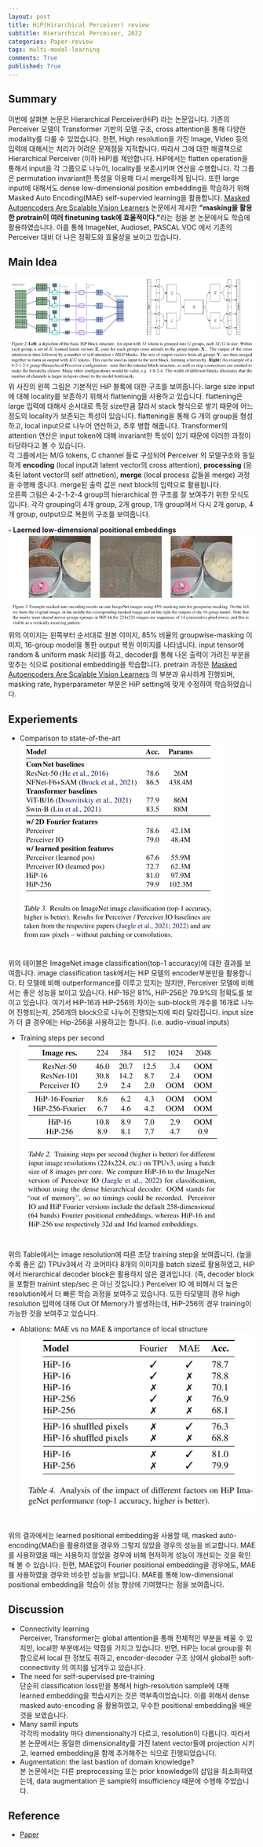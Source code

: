 ```yaml
---
layout: post
title: HiP(Hirarchical Perceiver) review
subtitle: Hierarchical Perceiver, 2022
categories: Paper-review
tags: multi-modal-learning
comments: True
published: True
---
```

## Summary 
이번에 살펴본 논문은 Hierarchical Perceiver(HiP) 라는 논문입니다. 기존의 Perceiver 모델이 Transformer 기반의 모델 구조, cross attention을 통해 다양한 modality를 다룰 수 있었습니다. 한편, High resolution을 가진 Image, Video 등의 입력에 대해서는 처리가 어려운 문제점을 지적합니다. 따라서 그에 대한 해결책으로 Hierarchical Perceiver (이하 HiP)를 제안합니다. HiP에서는 flatten operation을 통해서 input을 각 그룹으로 나누어, locality를 보존시키며 연산을 수행합니다. 각 그룹은 permutation invariant한 특성을 이용해 다시 merge하게 됩니다. 또한 large input에 대해서도 dense low-dimensional position embedding을 학습하기 위해 Masked Auto Encoding(MAE) self-supervied learning을 활용합니다. <a href = "https://arxiv.org/pdf/2111.06377.pdf">Masked Autoencoders Are Scalable Vision Learners</a> 논문에서 제시한 <b>"masking을 활용한 pretrain이 여러 finetuning task에 효율적이다."</b>라는 점을 본 논문에서도 학습에 활용하였습니다. 이를 통해 ImageNet, Audioset, PASCAL VOC 에서 기존의 Perceiver 대비 더 나은 정확도와 효율성을 보이고 있습니다.
## Main Idea
![fig](/assets/images/hirarchical-perceiver/fig2.jpg)
<br>
위 사진의 왼쪽 그림은 기본적인 HiP 블록에 대한 구조를 보여줍니다. large size input 에 대해 locality를 보존하기 위해서 flattening을 사용하고 있습니다. flattening은 large 입력에 대해서 순서대로 특정 size만큼 잘라서 stack 형식으로 쌓기 때문에 어느 정도의 locality가 보존되는 특성이 있습니다. flattening을 통해 G 개의 group을 형성하고, local input으로 나누어 연산하고, 추후 병합 해줍니다.  Transformer의 attention 연산은 input token에 대해 invariant한 특성이 있기 때문에 이러한 과정이 타당하다고 볼 수 있습니다. 
<br>
각 그룹에서는 M/G tokens, C channel 들로 구성되어 Perceiver 의 모델구조와 동일하게 <b>encoding</b> (local input과 latent vector의 cross attention), <b>processing</b> (응축된 latent vector의 self attnetion), <b>merge</b> (local process 값들을 merge) 과정을 수행해 줍니다. merge된 출력 값은 next block의 입력으로 활용됩니다.
<br>
오른쪽 그림은 4-2-1-2-4 group의 hierarchical 한 구조를 잘 보여주기 위한 모식도입니다. 각각 grouping이 4개 group, 2개 group, 1개 group에서 다시 2개 gorup, 4개 group, output으로 복원의 구조를 보여줍니다.
<br>

<b>- Laerned low-dimensional positional embeddings</b>
![fig](/assets/images/hirarchical-perceiver/fig3.jpg)
<br>
위의 이미지는 왼쪽부터 순서대로 원본 이미지, 85% 비율의 groupwise-masking 이미지, 16-group model을 통한 output 복원 이미지를 나타냅니다. input tensor에 random & uniform mask 처리를 하고, decoder를 통해 나온 출력이 가려진 부분을 맞추는 식으로 positional embedding을 학습합니다. pretrain 과정은 <a href = "https://arxiv.org/pdf/2111.06377.pdf">Masked Autoencoders Are Scalable Vision Learners</a> 의 부분과 유사하게 진행되며, masking rate, hyperparameter 부분은 HiP setting에 맞게 수정하여 학습하였습니다.

## Experiements 
- Comparison to state-of-the-art
![fig](/assets/images/hirarchical-perceiver/table2.jpg)
<br>
위의 테이블은 ImageNet image classification(top-1 accuracy)에 대한 결과를 보여줍니다. image classification task에서는 HiP 모델의 encoder부분만을 활용합니다. 타 모델에 비해 outperformance를 이루고 있지는 않지만, Perceiver 모델에 비해서는 좋은 성능을 보이고 있습니다. HiP-16은 81%, HiP-256은 79.9%의 정확도를 보이고 있습니다. 여기서 HiP-16과 HiP-256의 차이는 sub-block의 개수를 16개로 나누어 진행되는지, 256개의 block으로 나누어 진행되는지에 따라 달라집니다. input size가 더 클 경우에는 Hip-256을 사용하고는 합니다. (i.e. audio-visual inputs)<br>

- Training steps per second 
![fig](/assets/images/hirarchical-perceiver/table1.jpg)
<br>
위의 Table에서는 image resolution에 따른 초당 training step을 보여줍니다. (높을수록 좋은 값) TPUv3에서 각 코어마다 8개의 이미지를 batch size로 활용하였고, HiP에서 hierarchical decoder block은 활용하지 않은 결과입니다. (즉, decoder block을 포함한 trainint step/sec 은 아닌 것입니다.) Perceiver IO 에 비해서 더 높은 resolution에서 더 빠른 학습 과정을 보여주고 있습니다. 또한 타모델의 경우 high resolution 입력에 대해 Out Of Memory가 발생하는데, HiP-256의 경우 training이 가능한 것을 보여주고 있습니다. <br>

- Ablations: MAE vs no MAE & importance of local structure
![fig](/assets/images/hirarchical-perceiver/table4.jpg)
<br>
위의 결과에서는 learned positional embedding을 사용할 때, masked auto-encoding(MAE)을 활용하였을 경우와 그렇지 않았을 경우의 성능을 비교합니다. MAE를 사용하였을 때는 사용하지 않았을 경우에 비해 현저하게 성능이 개선되는 것을 확인해 볼 수 있습니다. 한편, MAE없이 Fourier positional embedding을 경우에도, MAE를 사용하였을 경우와 비슷한 성능을 보입니다. MAE를 통해 low-dimensional positional embedding을 학습이 성능 향상에 기여했다는 점을 보여줍니다. <br>

## Discussion 
- Connectivity learning <br>
    Perceiver, Transformer는 global attention을 통해 전체적인 부분을 배울 수 있지만, local한 부분에서는 약점을 가지고 있습니다. 반면, HiP는 local group을 취함으로써 local 한 정보도 취하고, encoder-decoder 구조 상에서 global한 soft-connectivity 의 여지를 남겨두고 있습니다.
- The need for self-supervised pre-training <br>
    단순히 classification loss만을 통해서 high-resolution sample에 대해 learned embedding을 학습시키는 것은 역부족이었습니다. 이를 위해서 dense masked auto-encoding 을 활용하였고, 우수한 positional embedding을 배운 것을 보였습니다.
- Many samll inputs <br>
    각각의 modality 마다 dimensionalty가 다르고, resolution이 다릅니다. 따라서 본 논문에서는 동일한 dimensionality를 가진 latent vector들에 projection 시키고, learned embedding을 함께 추가해주는 식으로 진행되었습니다. 
- Augmentation: the last bastion of domain knowledge? <br>
    본 논문에서는 다른 preprocessing 또는 prior knowledge의 삽입을 최소화하였는데, data augmentation 은 sample의 insufficiency 때문에 수행해 주었습니다. 


## Reference
- <a href = "https://arxiv.org/abs/2202.10890"> Paper </a>

<!-- ## The End  -->










<!-- ![fig](/assets/images/hirarchical-perceiver/fig4.jpg) -->
<!-- <br>  -->
